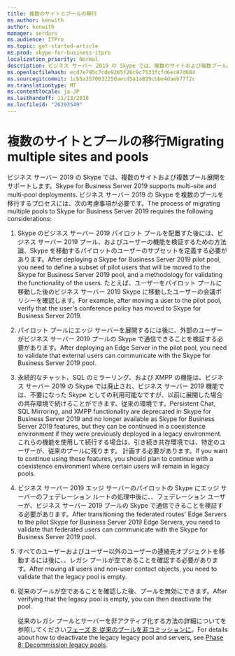 ```yaml
---
title: 複数のサイトとプールの移行
ms.author: kenwith
author: kenwith
manager: serdars
ms.audience: ITPro
ms.topic: get-started-article
ms.prod: skype-for-business-itpro
localization_priority: Normal
description: ビジネス サーバー 2019 の Skype では、複数のサイトおよび複数プール展開をサポートします。 ビジネス サーバー 2019 の Skype を複数のプールを移行するプロセスには、次の考慮事項が必要です。
ms.openlocfilehash: ecd7e795c7cde9265f26c9c7533fcfd6ec87d684
ms.sourcegitcommit: 1cb5a3570032250aecd5a1a839cbbe4daeb77f2c
ms.translationtype: MT
ms.contentlocale: ja-JP
ms.lasthandoff: 11/13/2018
ms.locfileid: "26293549"
---
```

# <a name="migrating-multiple-sites-and-pools"></a><span data-ttu-id="58085-104">複数のサイトとプールの移行</span><span class="sxs-lookup"><span data-stu-id="58085-104">Migrating multiple sites and pools</span></span>

<span data-ttu-id="58085-105">ビジネス サーバー 2019 の Skype では、複数のサイトおよび複数プール展開をサポートします。</span><span class="sxs-lookup"><span data-stu-id="58085-105">Skype for Business Server 2019 supports multi-site and multi-pool deployments.</span></span> <span data-ttu-id="58085-106">ビジネス サーバー 2019 の Skype を複数のプールを移行するプロセスには、次の考慮事項が必要です。</span><span class="sxs-lookup"><span data-stu-id="58085-106">The process of migrating multiple pools to Skype for Business Server 2019 requires the following considerations:</span></span> 
  
1. <span data-ttu-id="58085-107">Skype のビジネス サーバー 2019 パイロット プールを配置すた後には、ビジネス サーバー 2019 プール、およびユーザーの機能を検証するための方法論、Skype を移動するパイロットのユーザーのサブセットを定義する必要があります。</span><span class="sxs-lookup"><span data-stu-id="58085-107">After deploying a Skype for Business Server 2019 pilot pool, you need to define a subset of pilot users that will be moved to the Skype for Business Server 2019 pool, and a methodology for validating the functionality of the users.</span></span> <span data-ttu-id="58085-108">たとえば、ユーザーをパイロット プールに移動した後のビジネス サーバー 2019 Skype に移動したユーザーの会議ポリシーを確認します。</span><span class="sxs-lookup"><span data-stu-id="58085-108">For example, after moving a user to the pilot pool, verify that the user's conference policy has moved to Skype for Business Server 2019.</span></span> 
    
2. <span data-ttu-id="58085-109">パイロット プールにエッジ サーバーを展開するには後に、外部のユーザーがビジネス サーバー 2019 プールの Skype で通信できることを検証する必要があります。</span><span class="sxs-lookup"><span data-stu-id="58085-109">After deploying an Edge Server in the pilot pool, you need to validate that external users can communicate with the Skype for Business Server 2019 pool.</span></span>

3. <span data-ttu-id="58085-110">永続的なチャット、SQL のミラーリング、および XMPP の機能は、ビジネス サーバー 2019 の Skype では廃止され、ビジネス サーバー 2019 機能では、不要になった Skype としての利用可能なですが、以前に展開した場合の共存環境で続けることができます、従来の環境です。</span><span class="sxs-lookup"><span data-stu-id="58085-110">Persistent Chat, SQL Mirroring, and XMPP functionality are deprecated in Skype for Business Server 2019 and no longer available as Skype for Business Server 2019 features, but they can be continued in a coexistence environment if they were previously deployed in a legacy environment.</span></span> <span data-ttu-id="58085-111">これらの機能を使用して続行する場合は、引き続き共存環境では、特定のユーザーが、従来のプールに残ります。 計画する必要があります。</span><span class="sxs-lookup"><span data-stu-id="58085-111">If you want to continue using these features, you should plan to continue with a coexistence environment where certain users will remain in legacy pools.</span></span>
    
4. <span data-ttu-id="58085-112">ビジネス サーバー 2019 エッジ サーバーのパイロットの Skype にエッジ サーバーのフェデレーション ルートの処理中後に、、フェデレーション ユーザーが、ビジネス サーバー 2019 プールの Skype で通信できることを検証する必要があります。</span><span class="sxs-lookup"><span data-stu-id="58085-112">After transitioning the federated routes' Edge Servers to the pilot Skype for Business Server 2019 Edge Servers, you need to validate that federated users can communicate with the Skype for Business Server 2019 pool.</span></span>
    
5. <span data-ttu-id="58085-113">すべてのユーザーおよびユーザー以外のユーザーの連絡先オブジェクトを移動するには後に、、レガシ プールが空であることを確認する必要があります。</span><span class="sxs-lookup"><span data-stu-id="58085-113">After moving all users and non-user contact objects, you need to validate that the legacy pool is empty.</span></span>
    
6. <span data-ttu-id="58085-114">従来のプールが空であることを確認した後、プールを無効にできます。</span><span class="sxs-lookup"><span data-stu-id="58085-114">After verifying that the legacy pool is empty, you can then deactivate the pool.</span></span> 
    
    <span data-ttu-id="58085-115">従来のレガシ プールとサーバーを非アクティブ化する方法の詳細についてを参照してください[フェーズ 8: 従来のプールを非コミッションに](phase-8-decommission-legacy-pools.md)。</span><span class="sxs-lookup"><span data-stu-id="58085-115">For details about how to deactivate the legacy legacy pool and servers, see [Phase 8: Decommission legacy pools](phase-8-decommission-legacy-pools.md).</span></span>
    

